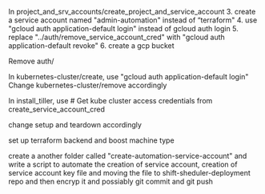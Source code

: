 In project_and_srv_accounts/create_project_and_service_account
3. create a service account named "admin-automation" instead of “terraform"
4. use "gcloud auth application-default login" instead of gcloud auth login 
5. replace "../auth/remove_service_account_cred" with "gcloud auth application-default revoke"
6. create a gcp bucket

Remove auth/

In kubernetes-cluster/create, use "gcloud auth application-default login"
Change kubernetes-cluster/remove accordingly

In install_tiller, use # Get kube cluster access credentials from create_service_account_cred

change setup and teardown accordingly

 set up terraform backend and boost machine type

create a another folder called "create-automation-service-account" and write a script to automate the creation of service account, creation of service account key file and moving the file to shift-sheduler-deployment repo and then encryp it and possiably git commit and git push
